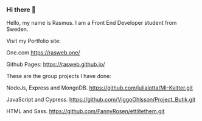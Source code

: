 ### Hi there 👋

Hello, my name is Rasmus. I am a Front End Developer student from Sweden.

Visit my Portfolio site: 

One.com
https://rasweb.one/

Github Pages:
https://rasweb.github.io/

These are the group projects I have done:

NodeJs, Express and MongoDB.
https://github.com/julialotta/MI-Kvitter.git

JavaScript and Cypress.
https://github.com/ViggoOhlsson/Project_Butik.git

HTML and Sass.
https://github.com/FannyRosen/ettlitethem.git

<!--
**Rasweb/Rasweb** is a ✨ _special_ ✨ repository because its `README.md` (this file) appears on your GitHub profile.

Here are some ideas to get you started:

- 🔭 I’m currently working on ...
- 🌱 I’m currently learning ...
- 👯 I’m looking to collaborate on ...
- 🤔 I’m looking for help with ...
- 💬 Ask me about ...
- 📫 How to reach me: ...
- 😄 Pronouns: ...
- ⚡ Fun fact: ...
-->
